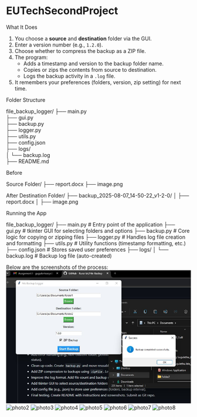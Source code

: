 # EUTechSecondProject


 What It Does

1. You choose a **source** and **destination** folder via the GUI.
2. Enter a version number (e.g., `1.2.0`).
3. Choose whether to compress the backup as a ZIP file.
4. The program:
   - Adds a timestamp and version to the backup folder name.
   - Copies or zips the contents from source to destination.
   - Logs the backup activity in a `.log` file.
5. It remembers your preferences (folders, version, zip setting) for next time.

Folder Structure

file_backup_logger/
├── main.py              
├── gui.py                
├── backup.py             
├── logger.py             
├── utils.py              
├── config.json           
├── logs/                
│   └── backup.log        
├── README.md 

Before

Source Folder/
├── report.docx
├── image.png


After
Destination Folder/
├── backup_2025-08-07_14-50-22_v1-2-0/
│ ├── report.docx
│ ├── image.png

Running the App

file_backup_logger/
├── main.py # Entry point of the application
├── gui.py # tkinter GUI for selecting folders and options
├── backup.py # Core logic for copying or zipping files
├── logger.py # Handles log file creation and formatting
├── utils.py # Utility functions (timestamp formatting, etc.)
├── config.json # Stores saved user preferences
├── logs/
│ └── backup.log # Backup log file (auto-created)


Below are the screenshots of the process:
![photo1](photo1.jpg)
![photo2](file_backup_logger/photo2.jpg)
![photo3](file_backup_logger/photo3.jpg)
![photo4](file_backup_logger/photo4.jpg)
![photo5](file_backup_logger/photo5.jpg)
![photo6](file_backup_logger/photo6.jpg)
![photo7](file_backup_logger/photo7.jpg)
![photo8](file_backup_logger/photo8.jpg)










